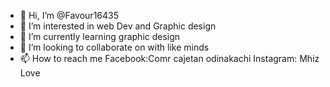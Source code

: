 - 👋 Hi, I’m @Favour16435
- 👀 I’m interested in web Dev and Graphic design
- 🌱 I’m currently learning graphic design
- 💞️ I’m looking to collaborate on with like minds 
- 📫 How to reach me Facebook:Comr cajetan odinakachi
Instagram: Mhiz Love

<!---
Favour16435/Favour16435 is a ✨ special ✨ repository because its `README.md` (this file) appears on your GitHub profile.
You can click the Preview link to take a look at your changes.
--->
